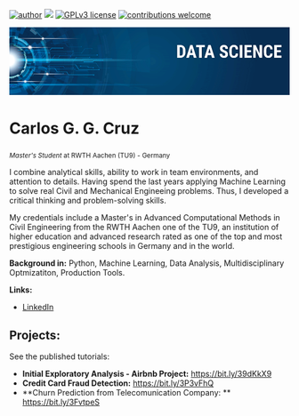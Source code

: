 [![author](https://img.shields.io/badge/author-carlosggcruz-red.svg)](https://www.linkedin.com/in/carlosggcruz) [![](https://img.shields.io/badge/python-3.7+-blue.svg)](https://www.python.org/downloads/release/python-365/) [![GPLv3 license](https://img.shields.io/badge/License-GPLv3-blue.svg)](http://perso.crans.org/besson/LICENSE.html) [![contributions welcome](https://img.shields.io/badge/contributions-welcome-brightgreen.svg?style=flat)](https://github.com/carlosfab/data_science/issues)

<p align="center">
  <img src="banner.png" >
</p>

# Carlos G. G. Cruz
<sub>*Master's Student* at RWTH Aachen (TU9) - Germany </sub>

I combine analytical skills, ability to work in team environments, and attention to details. Having spend the last years applying Machine Learning to solve real Civil and Mechanical Engineeing problems. Thus, I developed a critical thinking and problem-solving skills.

My credentials include a Master's in Advanced Computational Methods in Civil Engineering from the RWTH Aachen one of the TU9, an institution of higher education and advanced research rated as one of the top and most prestigious engineering schools in Germany and in the world.

**Background in:** Python, Machine Learning, Data Analysis, Multidisciplinary Optmizatiton, Production Tools.

**Links:**
* [LinkedIn](https://www.linkedin.com/in/carlosggcruz)

## Projects:
See the published tutorials:

* **Initial Exploratory Analysis - Airbnb Project:** https://bit.ly/39dKkX9
* **Credit Card Fraud Detection:** https://bit.ly/3P3vFhQ
* **Churn Prediction from Telecomunication Company: ** https://bit.ly/3FvtpeS
